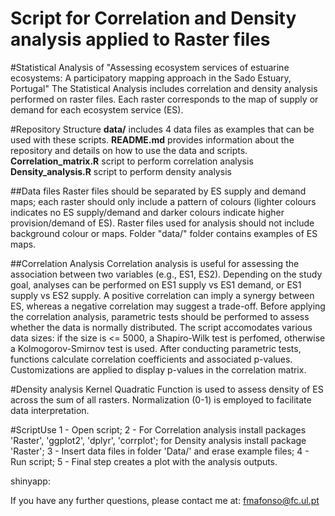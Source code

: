 # Script for Correlation and Density analysis applied to Raster files
#Statistical Analysis of "Assessing ecosystem services of estuarine ecosystems: A participatory mapping approach in the Sado Estuary, Portugal"
The Statistical Analysis includes correlation and density analysis performed on raster files. Each raster corresponds to the map of supply or demand for each ecosystem service (ES). 

#Repository Structure
**data/** includes 4 data files as examples that can be used with these scripts. 
**README.md** provides information about the repository and details on how to use the data and scripts. 
**Correlation_matrix.R** script to perform correlation analysis
**Density_analysis.R** script to perform density analysis

##Data files
Raster files should be separated by ES supply and demand maps; each raster should only include a pattern of colours (lighter colours indicates no ES supply/demand and darker colours indicate higher provision/demand of ES). Raster files used for analysis should not include background colour or maps. Folder "data/" folder contains examples of ES maps.

##Correlation Analysis
Correlation analysis is useful for assessing the association between two variables (e.g., ES1, ES2). Depending on the study goal, analyses can be performed on ES1 supply vs ES1 demand, or ES1 supply vs ES2 supply. A positive correlation can imply a synergy between ES, whereas a negative correlation may suggest a trade-off. 
Before applying the correlation analysis, parametric tests should be performed to assess whether the data is normally distributed. The script accomodates various data sizes: if the size is <= 5000, a Shapiro-Wilk test is perfomed, otherwise a Kolmogorov-Smirnov test is used. After conducting parametric tests, functions calculate correlation coefficients and associated p-values. Customizations are applied to display p-values in the correlation matrix. 

#Density analysis
Kernel Quadratic Function is used to assess density of ES across the sum of all rasters. Normalization (0-1) is employed to facilitate data interpretation.

#ScriptUse
1 - Open script;
2 - For Correlation analysis install packages 'Raster', 'ggplot2', 'dplyr', 'corrplot'; for Density analysis install package 'Raster';
3 - Insert data files in folder 'Data/' and erase example files;
4 - Run script;
5 - Final step creates a plot with the analysis outputs.

shinyapp:

If you have any further questions, please contact me at: fmafonso@fc.ul.pt
